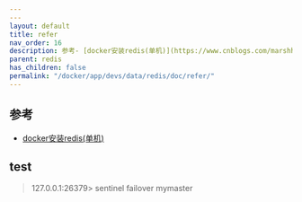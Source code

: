 ```yaml
---
---
layout: default
title: refer
nav_order: 16
description: 参考- [docker安装redis(单机)](https://www.cnblogs.com/marshhu/p/12636536.html)
parent: redis
has_children: false
permalink: "/docker/app/devs/data/redis/doc/refer/"
---
```


## 参考
- [docker安装redis(单机)](https://www.cnblogs.com/marshhu/p/12636536.html)

## test
> 127.0.0.1:26379> sentinel failover mymaster
